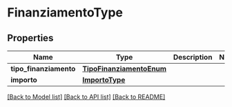 # FinanziamentoType

## Properties
Name | Type | Description | Notes
------------ | ------------- | ------------- | -------------
**tipo_finanziamento** | [**TipoFinanziamentoEnum**](TipoFinanziamentoEnum.md) |  | 
**importo** | [**ImportoType**](ImportoType.md) |  | 

[[Back to Model list]](../README.md#documentation-for-models) [[Back to API list]](../README.md#documentation-for-api-endpoints) [[Back to README]](../README.md)

